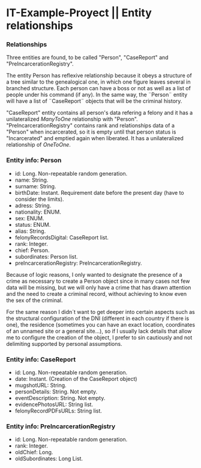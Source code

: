 ﻿# IT-Example-Proyect || Entity relationships


### **Relationships**

Three entities are found, to be called "Person", "CaseReport" and "PreIncarcerationRegistry".

The entity Person has reflexive relationship because it obeys a structure
of a tree similar to the genealogical one, in which one figure leaves several in branched structure.
Each person can have a boss or not as well as a list of people under his command (if any).
In the same way, the ¨Person¨ entity will have a list of ¨CaseReport¨ objects that will be the criminal history.

 "CaseReport" entity contains all person's data refering a felony and it has a unilateralized _ManyToOne_ relationship with "Person".
 "PreIncarcerationRegistry" contains rank and relationships data of a "Person" when incarcerated, so it is empty until that person status is "Incarcerated" and emptied again when liberated. It has a unilateralized relationship of _OneToOne_.



### **Entity info: Person**

- id: Long. Non-repeatable random generation.
- name: String.
- surname: String.
- birthDate: Instant. Requirement date before the present day (have to consider the limits).
- adress: String.  
- nationality: ENUM.
- sex: ENUM.
- status: ENUM.
- alias: String.
- felonyRecordsDigital: CaseReport list.
- rank: Integer.
- chief: Person.
- subordinates: Person list.
- preIncarcerationRegistry: PreIncarcerationRegistry.

Because of logic reasons, I only wanted to designate the presence of a crime as necessary to create a Person object since in many cases not few data will be missing, but we will only have a crime that has drawn attention and the need to create a criminal record, without achieving to know even the sex of the criminal.

For the same reason I didn´t want to get deeper into certain aspects such as the structural configuration of the DNI (different in each country if there is one), the residence (sometimes you can have an exact location, coordinates of an unnamed site or a general site...), so if I usually lack details that allow me to configure the creation of the object, I prefer to sin cautiously and not delimiting supported by personal assumptions.


### **Entity info: CaseReport**

- id: Long. Non-repeatable random generation.
- date: Instant. (Creation of the CaseReport object)
- mugshotURL: String.
- personDetails: String. Not empty.  
- eventDescription: String. Not empty.
- evidencePhotosURL: String list.
- felonyRecordPDFsURLs: String list.


### **Entity info: PreIncarcerationRegistry**

- id: Long. Non-repeatable random generation.
- rank: Integer.
- oldChief: Long.
- oldSubordinates: Long List.


